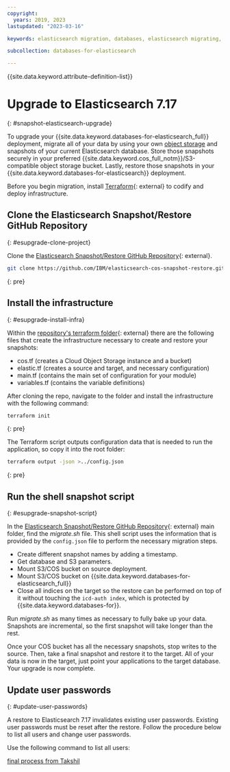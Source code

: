 ```yaml
---
copyright:
  years: 2019, 2023
lastupdated: "2023-03-16"

keywords: elasticsearch migration, databases, elasticsearch migrating, elasticsearch enterprise, snapshot, elasticsearch update

subcollection: databases-for-elasticsearch

---
```


{{site.data.keyword.attribute-definition-list}}

# Upgrade to Elasticsearch 7.17 
{: #snapshot-elasticsearch-upgrade}

To upgrade your {{site.data.keyword.databases-for-elasticsearch_full}} deployment, migrate all of your data by using your own [object storage](https://www.ibm.com/topics/object-storage) and snapshots of your current Elasticsearch database. Store those snapshots securely in your preferred {{site.data.keyword.cos_full_notm}}/S3-compatible object storage bucket. Lastly, restore those snapshots in your {{site.data.keyword.databases-for-elasticsearch}} deployment. 

Before you begin migration, install [Terraform](https://www.terraform.io/){: external} to codify and deploy infrastructure.

## Clone the Elasticsearch Snapshot/Restore GitHub Repository
{: #esupgrade-clone-project}

Clone the [Elasticsearch Snapshot/Restore GitHub Repository](https://github.com/IBM/elasticsearch-cos-snapshot-restore){: external}.

```sh
git clone https://github.com/IBM/elasticsearch-cos-snapshot-restore.git
```
{: pre}

## Install the infrastructure
{: #esupgrade-install-infra}

Within the [repository's terraform folder](https://github.com/IBM/elasticsearch-cos-snapshot-restore/tree/main/terraform){: external} there are the following files that create the infrastructure necessary to create and restore your snapshots: 
- cos.tf (creates a Cloud Object Storage instance and a bucket)
- elastic.tf (creates a source and target, and necessary configuration)
- main.tf (contains the main set of configuration for your module)
- variables.tf (contains the variable definitions)

After cloning the repo, navigate to the folder and install the infrastructure with the following command:

```sh
terraform init 
```
{: pre}

The Terraform script outputs configuration data that is needed to run the application, so copy it into the root folder:

```sh
terraform output -json >../config.json
```
{: pre}

## Run the shell snapshot script
{: #esupgrade-snapshot-script}

In the [Elasticsearch Snapshot/Restore GitHub Repository](https://github.com/IBM/elasticsearch-cos-snapshot-restore){: external} main folder, find the *migrate.sh* file. This shell script uses the information that is provided by the `config.json` file to perform the necessary migration steps.

- Create different snapshot names by adding a timestamp.
- Get database and S3 parameters.
- Mount S3/COS bucket on source deployment.
- Mount S3/COS bucket on {{site.data.keyword.databases-for-elasticsearch_full}}
- Close all indices on the target so the restore can be performed on top of it without touching the `icd-auth index`, which is protected by {{site.data.keyword.databases-for}}.

Run *migrate.sh* as many times as necessary to fully bake up your data. Snapshots are incremental, so the first snapshot will take longer than the rest. 

Once your COS bucket has all the necessary snapshots, stop writes to the source. Then, take a final snapshot and restore it to the target. All of your data is now in the target, just point your applications to the target database. Your upgrade is now complete.

## Update user passwords
{: #update-user-passwords}

A restore to Elasticsearch 7.17 invalidates existing user passwords. Existing user passwords must be reset after the restore. Follow the procedure below to list all users and change user passwords. 

Use the following command to list all users:

[final process from Takshil](https://github.ibm.com/ibm-cloud-databases/cloud-databases/pull/128)
